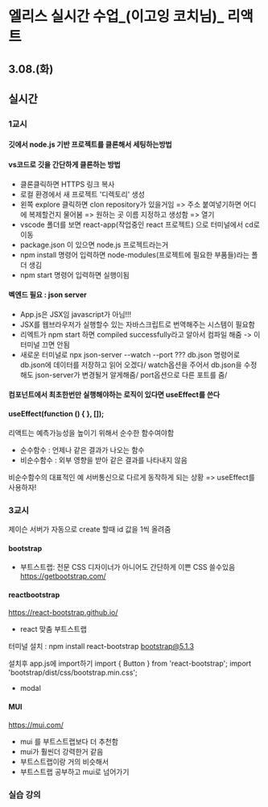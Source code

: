 # 엘리스 실시간 수업_(이고잉 코치님)_ 리액트
## 3.08.(화)
 
## 실시간
### 1교시

#### 깃에서 node.js 기반 프로젝트를 클론해서 세팅하는방법
#### vs코드로 깃을 간단하게 클론하는 방법
- 클론클릭하면 HTTPS 링크 복사
- 로컬 환경에서 새 프로젝트 '디렉토리' 생성
- 왼쪽 explore 클릭하면 clon repository가 있을거임 => 주소 붙여넣기하면 어디에 복제할건지 물어봄 => 원하는 곳 이름 지정하고 생성함 => 열기
- vscode 폴더를 보면 react-app(작업중인 react 프로젝트) 으로 터미널에서 cd로 이동
- package.json 이 있으면 node.js 프로젝트라는거
- npm install 명령어 입력하면 node-modules(프로젝트에 필요한 부품들)라는 폴더 생김 
- npm start 명령어 입력하면 실행이됨

#### 벡엔드 필요 : json server

- App.js은 JSX임 javascript가 아님!!!
- JSX를 웹브라우저가 실행할수 있는 자바스크립트로 번역해주는 시스템이 필요함
- 리엑트가 npm start 하면 compiled successfully라고 알아서 컴파일 해줌 -> 이터미널 끄면 안됨
- 새로운 터미널로 npx json-server --watch --port ??? db.json 명령어로
db.json에 데이터를 저장하고 읽어 오겠다/
watch옵션을 주어서 db.json을 수정해도 json-server가 변경될거 알게해줌/
port옵션으로 다른 포트를 줌/


#### 컴포넌트에서 최초한번만 실행해야하는 로직이 있다면 useEffect를 쓴다
#### useEffect(function () { }, []);

리액트는 예측가능성을 높이기 위해서 순수한 함수여야함
- 순수함수 : 언제나 같은 결과가 나오는 함수
- 비순수함수 : 외부 영향을 받아 같은 결과를 나타내지 않음

비순수함수의 대표적인 예 서버통신으로 다르게 동작하게 되는 상황 => useEffect를 사용하자!


### 3교시

제이슨 서버가 자동으로 create 할때 id 값을 1씩 올려줌


#### bootstrap
- 부트스트랩: 전문 CSS 디자이너가 아니어도 간단하게 이쁜 CSS 쓸수있음
https://getbootstrap.com/

#### reactbootstrap
https://react-bootstrap.github.io/
- react 맞춤 부트스트랩

터미널 설치 : npm install react-bootstrap bootstrap@5.1.3

설치후 app.js에 import하기
import { Button } from 'react-bootstrap';
import 'bootstrap/dist/css/bootstrap.min.css';

- modal 



#### MUI
https://mui.com/
- mui 를 부트스트랩보다 더 추천함
- mui가 훨씬더 강력한거 같음
- 부트스트랩이랑 거의 비슷해서
- 부트스트랩 공부하고 mui로 넘어가기


### 실습 강의
